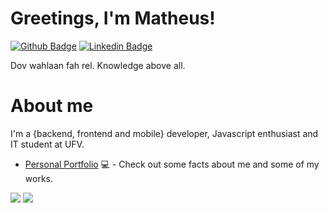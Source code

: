 # Greetings, I'm Matheus! 
[![Github Badge](https://img.shields.io/badge/-Github-000?style=flat-square&logo=Github&logoColor=white&link=https://github.com/matheusluizn)](https://github.com/matheusluizn)
[![Linkedin Badge](https://img.shields.io/badge/-LinkedIn-blue?style=flat-square&logo=Linkedin&logoColor=white&link=https://www.linkedin.com/in/matheusluizn/)](https://www.linkedin.com/in/matheusluizn/)

Dov wahlaan fah rel. Knowledge above all.

# About me
I'm a {backend, frontend and mobile} developer, Javascript enthusiast and IT student at UFV.

- [Personal Portfolio](https://fagnerpsantos.dev/) 💻 - Check out some facts about me and some of my works.

<img src="https://github-readme-stats.vercel.app/api?username=matheusluizn&show_icons=true&theme=midnight-purple">

<img src="https://github-readme-stats.vercel.app/api/top-langs/?username=matheusluizn&layout=compact&theme=midnight-purple">





